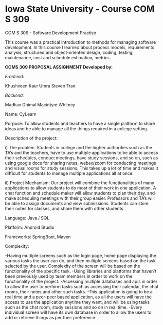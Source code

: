 # Iowa State University - Course COM S 309
COM S 309 - Software Development Practise

This course was a practical introduction to methods for managing software development. In this course I learned about process models, requirements analysis, structured and object-oriented design, coding, testing, maintenance, cost and schedule estimation, metrics.

**COMS 309 PROPOSAL ASSIGNMENT Developed by:**

*Frontend:*

Khushveen Kaur Umra
Steven Tran

*Backend:*

Madhav Dhimal
Macintyre Whitney





Name: CyLearn


Purpose: To allow students and teachers to have a single platform to share ideas and be able to manage all the things required in a college setting.

Description of the project:

i) The problem: Students in college and the higher authorities such as the TA’s and the teachers, have to use multiple applications to be able to access their schedules, conduct meetings, have study sessions, and so on, such as using google docs for sharing notes, webex/zoom for conducting meetings and visual rooms for study sessions. This takes up a lot of time and makes it difficult for students to manage multiple applications all at once.

ii) Project Mechanism: Our project will combine the functionalities of many applications to allow students to do most of their work in one application. A chat function and schedule maker will allow students to plan their day, and make scheduling meetings with their group easier. Professors and TA’s will be able to assign documents and view submissions. Students can store their notes for classes, and share them with other students.

Language: Java / SQL

Platform: Android Studio

Frameworks: SpringBoot, Maven

Complexity:

-Having multiple screens such as the login page, home page displaying the various tasks the user can do, and then multiple screens based on the task selected by the user. Complexity of the screen will be based on the functionality of the specific task. -Using libraries and platforms that haven’t been previously used by team members in order to work on the functionality of the project. -Accessing multiple databases and apis in order to allow the user to perform tasks such as accessing their calendar, the chat rooms, their notes and other such tasks. -This application is going to be a real time and a peer-peer based application, as all the users will have the access to use the application anytime they want, and will be using tasks such as the chat room, study sessions and so on in real time. -Every individual screen will have its own database in order to allow the users to add or retrieve things as per their preference.
